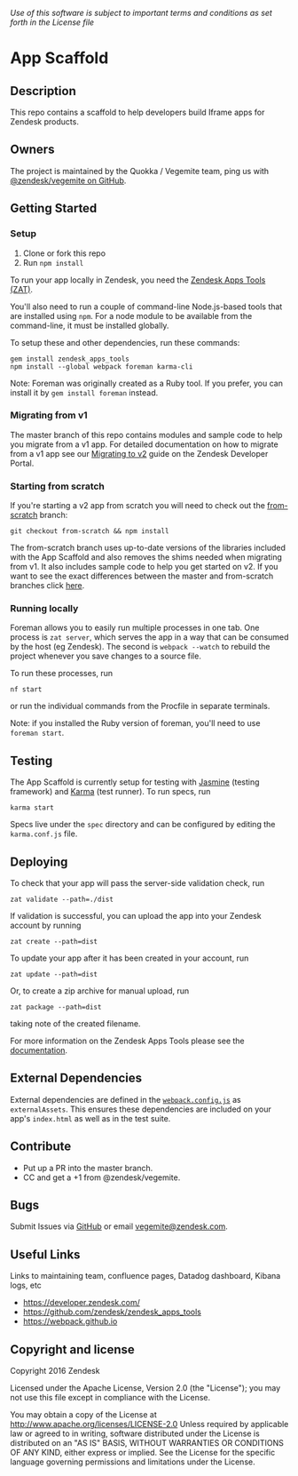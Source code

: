*Use of this software is subject to important terms and conditions as set forth in the License file*

# App Scaffold

## Description
This repo contains a scaffold to help developers build Iframe apps for Zendesk products.

## Owners
The project is maintained by the Quokka / Vegemite team, ping us with [@zendesk/vegemite on GitHub](https://github.com/orgs/zendesk/teams/vegemite).

## Getting Started

### Setup
1. Clone or fork this repo
2. Run `npm install`

To run your app locally in Zendesk, you need the [Zendesk Apps Tools (ZAT)](https://github.com/zendesk/zendesk_apps_tools).

You'll also need to run a couple of command-line Node.js-based tools that are installed using `npm`. For a node module to be available from the command-line, it must be installed globally.

To setup these and other dependencies, run these commands:

```
gem install zendesk_apps_tools
npm install --global webpack foreman karma-cli
```

Note: Foreman was originally created as a Ruby tool. If you prefer, you can install it by `gem install foreman` instead.

### Migrating from v1
The master branch of this repo contains modules and sample code to help you migrate from a v1 app. For detailed documentation on how to migrate from a v1 app see our [Migrating to v2](https://developer.zendesk.com/apps/docs/apps-v2/migrating) guide on the Zendesk Developer Portal.

### Starting from scratch
If you're starting a v2 app from scratch you will need to check out the [from-scratch](https://github.com/zendesk/app_scaffold/tree/from-scratch) branch:

```
git checkout from-scratch && npm install
```

The from-scratch branch uses up-to-date versions of the libraries included with the App Scaffold and also removes the shims needed when migrating from v1. It also includes sample code to help you get started on v2. If you want to see the exact differences between the master and from-scratch branches click [here](https://github.com/zendesk/app_scaffold/compare/from-scratch).

### Running locally

Foreman allows you to easily run multiple processes in one tab. One process is `zat server`, which serves the app in a way that can be consumed by the host (eg Zendesk). The second is `webpack --watch` to rebuild the project whenever you save changes to a source file.

To run these processes, run

```
nf start
```

or run the individual commands from the Procfile in separate terminals.

Note: if you installed the Ruby version of foreman, you'll need to use `foreman start`.

## Testing

The App Scaffold is currently setup for testing with [Jasmine](http://jasmine.github.io/) (testing framework) and [Karma](https://karma-runner.github.io) (test runner). To run specs, run

```
karma start
```

Specs live under the `spec` directory and can be configured by editing the `karma.conf.js` file.

## Deploying

To check that your app will pass the server-side validation check, run

```
zat validate --path=./dist
```

If validation is successful, you can upload the app into your Zendesk account by running

```
zat create --path=dist
```

To update your app after it has been created in your account, run

```
zat update --path=dist
```

Or, to create a zip archive for manual upload, run

```
zat package --path=dist
```

taking note of the created filename.

For more information on the Zendesk Apps Tools please see the [documentation](https://developer.zendesk.com/apps/docs/apps-v2/getting_started#zendesk-app-tools).

## External Dependencies
External dependencies are defined in the  [`webpack.config.js`](https://github.com/zendesk/app_scaffold/blob/master/webpack.config.js) as `externalAssets`. This ensures these dependencies are included on your app's `index.html` as well as in the test suite.

## Contribute
* Put up a PR into the master branch.
* CC and get a +1 from @zendesk/vegemite.

## Bugs
Submit Issues via [GitHub](https://github.com/zendesk/app_scaffold/issues/new) or email vegemite@zendesk.com.

## Useful Links
Links to maintaining team, confluence pages, Datadog dashboard, Kibana logs, etc
- https://developer.zendesk.com/
- https://github.com/zendesk/zendesk_apps_tools
- https://webpack.github.io

## Copyright and license
Copyright 2016 Zendesk

Licensed under the Apache License, Version 2.0 (the "License"); you may not use this file except in compliance with the License.

You may obtain a copy of the License at
http://www.apache.org/licenses/LICENSE-2.0
Unless required by applicable law or agreed to in writing, software distributed under the License is distributed on an "AS IS" BASIS, WITHOUT WARRANTIES OR CONDITIONS OF ANY KIND, either express or implied. See the License for the specific language governing permissions and limitations under the License.
